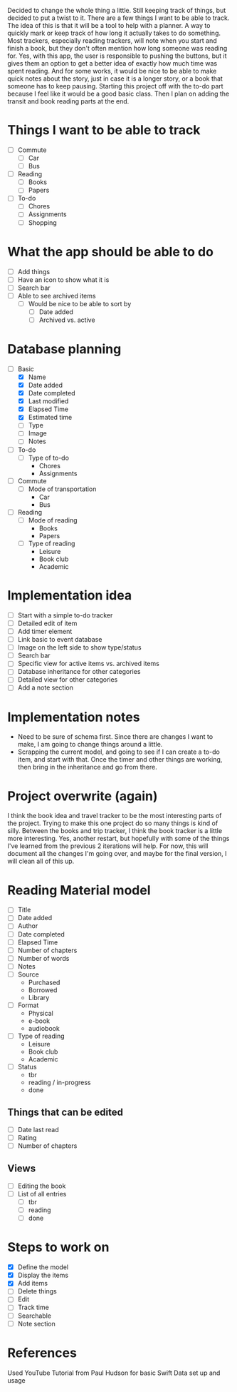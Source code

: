 
Decided to change the whole thing a little. Still keeping track of things, but decided to put a twist to it. There are a few things I want to be able to track. The idea of this is that it will be a tool to help with a planner. A way to quickly mark or keep track of how long it actually takes to do something. 
Most trackers, especially reading trackers, will note when you start and finish a book, but they don't often mention how long someone was reading for. Yes, with this app, the user is responsible to pushing the buttons, but it gives them an option to get a better idea of exactly how much time was spent reading. And for some works, it would be nice to be able to make quick notes about the story, just in case it is a longer story, or a book that someone has to keep pausing. 
Starting this project off with the to-do part because I feel like it would be a good basic class. Then I plan on adding the transit and book reading parts at the end. 
# Things I want to be able to track
- [ ] Commute
    - [ ] Car
    - [ ] Bus
- [ ] Reading
    - [ ] Books
    - [ ] Papers
- [ ] To-do
    - [ ] Chores
    - [ ] Assignments
    - [ ] Shopping
# What the app should be able to do
- [ ] Add things
- [ ] Have an icon to show what it is
- [ ] Search bar
- [ ] Able to see archived items
    - [ ] Would be nice to be able to sort by 
        - [ ] Date added
        - [ ] Archived vs. active
# Database planning
- [ ] Basic
    - [x] Name
    - [x] Date added
    - [x] Date completed
    - [x] Last modified
    - [x] Elapsed Time
    - [x] Estimated time
    - [ ] Type
    - [ ] Image
    - [ ] Notes
- [ ] To-do
    - [ ] Type of to-do
        - Chores
        - Assignments
- [ ] Commute
    - [ ] Mode of transportation
        - Car
        -  Bus
- [ ] Reading
    - [ ] Mode of reading
        - Books
        - Papers
    - [ ] Type of reading
        - Leisure
        - Book club
        - Academic

# Implementation idea
- [ ] Start with a simple to-do tracker
- [ ] Detailed edit of item
- [ ] Add timer element
- [ ] Link basic to event database
- [ ] Image on the left side to show type/status
- [ ] Search bar
- [ ] Specific view for active items vs. archived items
- [ ] Database inheritance for other categories
- [ ] Detailed view for other categories
- [ ] Add a note section

# Implementation notes
- Need to be sure of schema first. Since there are changes I want to make, I am going to change things around a little. 
- Scrapping the current model, and going to see if I can create a to-do item, and start with that. Once the timer and other things are working, then bring in the inheritance and go from there. 

# Project overwrite (again)
I think the book idea and travel tracker to be the most interesting parts of the project. Trying to make this one project do so many things is kind of silly. Between the books and trip tracker, I think the book tracker is a little more interesting. Yes, another restart, but hopefully with some of the things I've learned from the previous 2 iterations will help. For now, this will document all the changes I'm going over, and maybe for the final version, I will clean all of this up.
# Reading Material model
- [ ] Title
- [ ] Date added
- [ ] Author
- [ ] Date completed
- [ ] Elapsed Time
- [ ] Number of chapters
- [ ] Number of words
- [ ] Notes
- [ ] Source
    - Purchased
    - Borrowed
    - Library
- [ ] Format
    - Physical
    - e-book
    - audiobook
- [ ] Type of reading
    - Leisure
    - Book club
    - Academic
- [ ] Status
    - tbr
    - reading / in-progress
    - done
## Things that can be edited
- [ ] Date last read
- [ ] Rating
- [ ] Number of chapters
## Views
- [ ] Editing the book
- [ ] List of all entries
    - [ ] tbr
    - [ ] reading
    - [ ] done
# Steps to work on
- [x] Define the model
- [x] Display the items
- [x] Add items
- [ ] Delete things
- [ ] Edit
- [ ] Track time
- [ ] Searchable
- [ ] Note section

# References
Used YouTube Tutorial from Paul Hudson for basic Swift Data set up and usage
